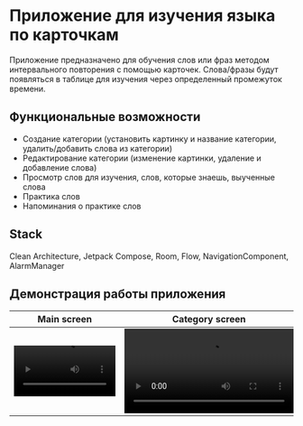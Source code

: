 # Приложение для изучения языка по карточкам 
Приложение предназначено для обучения слов или фраз методом интервального повторения с помощью карточек. Слова/фразы будут появляться в таблице для изучения через определенный промежуток времени.
## Функциональные возможности
- Создание категории (установить картинку и название категории, удалить/добавить слова из категории)
- Редактирование категории (изменение картинки, удаление и добавление слова)
- Просмотр слов для изучения, слов, которые знаешь, выученные слова
- Практика слов
- Напоминания о практике слов
## Stack 
Clean Architecture, Jetpack Compose, Room, Flow, NavigationComponent, AlarmManager

## Демонстрация работы приложения 
Main screen | Category screen | Practice screen
:-: | :-: | :-:
<video src='https://github.com/xemura/english_flashcards/assets/92382028/8bc931a5-c124-47c5-8fbf-9395dbccfa61' width=180/> | <video src='https://github.com/xemura/english_flashcards/assets/92382028/4bdf692a-c6e3-4236-ba96-a717714d443a'> | <video src='https://github.com/xemura/english_flashcards/assets/92382028/be5a205e-6c2b-4df1-ac49-1bad0da204b2' width=180/>
